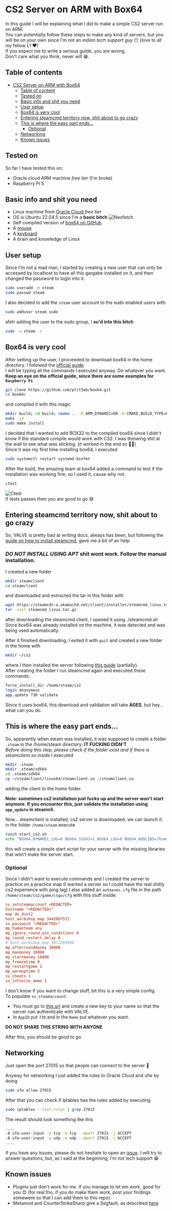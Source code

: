 # CS2 Server on ARM with Box64

In this guide I will be explaining what I did to make a simple CS2 server run on ARM.<br>
You can potentially follow these steps to make any kind of servers, but you will be on your own since I'm not an *indian tech support guy* 😶 (love to all my fellow L1 ❤)<br>
If you expect me to write a serious guide, you are wrong.<br>
Don't care what you think, never will 😁.

## Table of contents
- [CS2 Server on ARM with Box64](#cs2-server-on-arm-with-box64)
  * [Table of content](#table-of-contents)
  * [Tested on](#tested-on)
  * [Basic info and shit you need](#basic-info-and-shit-you-need)
  * [User setup](#user-setup)
  * [Box64 is very cool](#box64-is-very-cool)
  * [Entering steamcmd territory now, shit about to go crazy](#entering-steamcmd-territory-now-shit-about-to-go-crazy)
  * [This is where the easy part ends...](#this-is-where-the-easy-part-ends)
    + [Optional](#--optional--)
  * [Networking](#networking)
  * [Known issues](#known-issues)

## Tested on
So far I have tested this on:
- Oracle cloud ARM machine *free tier* (I'm broke)
- Raspberry Pi 5

## Basic info and shit you need
- Linux machine from [Oracle Cloud](https://www.oracle.com/it/cloud/sign-in.html?intcmp=OcomFreeTier) *free tier* 
- OS is Ubuntu 22.04.5 since I'm a **basic bitch** ![Neofetch](./images/neofetch.png)
- Self compiled version of [box64 on GitHub](https://github.com/ptitSeb/box64) 
- A [mouse](https://github.com/zThundy/CS2-Server-on-ARM/tree/main/images/mouse.png)
- A [keyboard](https://github.com/zThundy/CS2-Server-on-ARM/tree/main/images/keyboard.png)
- A brain and knowledge of Linux

## User setup
Since I'm not a mad man, I started by creating a new user that can only be accessed by localhost to have all this gargabe installed on it, and then changed the password to login into it.
```bash
sudo useradd -m steam
sudo passwd steam
```
I also decided to add the `steam` user account to the sudo enabled users with
```bash
sudo adduser steam sudo
```
afetr adding the user to the sudo group, I **su'd into this bitch**
```bash
sudo -u steam -s
```

## Box64 is very cool
After setting up the user, I proceeded to download box64 in the home directory.
I followed the [official guide](https://github.com/ptitSeb/box64/blob/main/docs/COMPILE.md).<br>
I will be typing all the commands I executed anyway. Do whatever you want.<br>
**Keep an eye on the official guide, since there are some examples for `Raspberry Pi`**
```bash
git clone https://github.com/ptitSeb/box64.git
cd box64/
```
and compiled it with this magic
```bash
mkdir build; cd build; cmake .. -D ARM_DYNAREC=ON -D CMAKE_BUILD_TYPE=RelWithDebInfo -D BOX32=ON -D BOX32_BINFMT=ON
make -j4
sudo make install
```
I decided that I wanted to add BOX32 to the compiled box64 since I didn't know if the standard compile would work with CS2. I was throwing shit at the wall to see what was sticking. (it worked in the end so 🤷‍♂️)<br>
Since it was my first time installing box64, I executed
```bash
sudo systemctl restart systemd-binfmt
```
After the build, the amazing team at box64 added a command to test if the installation was working fine, so I used it, cause why not.
```bash
ctest
```
![Ctest](./images/ctest_pass.png)<br>
If tests passes then you are good to go 😄

## Entering steamcmd territory now, shit about to go crazy
So, VALVE is pretty bad at writing docs, always has been, but following the [guide on how to install steamcmd](https://developer.valvesoftware.com/wiki/SteamCMD#Manually), gave me a bit of an help.<br>
### ***DO NOT INSTALL USING APT*** shit wont work. Follow the manual installation.
I created a new folder
```bash
mkdir steamclient
cd steamclient
```
and downloaded and extracted the tar in this folder with
```bash
wget https://steamcdn-a.akamaihd.net/client/installer/steamcmd_linux.tar.gz
tar -xvzf steamcmd_linux.tar.gz 
```
after downloading the steamcmd client, I opened it using ./steamcmd.sh
Since box64 was already installed on the machine, it was detected and was being used automatically.

After it finished downloading, I exited it with `quit` and created a new folder in the home with
```bash
mkdir ~/cs2
```
where I then installed the server following [this guide](https://developer.valvesoftware.com/wiki/Counter-Strike_2/Dedicated_Servers) (partially).<br>
After creating the folder I run steamcmd again and executed these commands:
```bash
force_install_dir /home/steam/cs2
login anonymous
app_update 730 validate
```
Since it uses box64, this download and validation will take **AGES**, but hey... what can you do.

## This is where the easy part ends...
So, apparently when steam was installed, it was supposed to create a folder `.steam` in the /home/steam directory; **IT FUCKING DIDN'T**<br>
*Before doing this step, please check if the folder exist and if there is steamclient.so inside*
I executed
```bash
mkdir .steam
mkdir .steam/sdk64
cd .steam/sdk64
cp ~/steamclient/linux64/steamclient.so ./steamclient.so
```
adding the client to the home folder.

**Note: sometimes cs2 installation just fucks up and the server won't start anymore. If you encounter this, just validate the installation using `app_update` in steamcli.**

Now... steamclient is installed, cs2 server is downloaded, we can launch it.
in the folder `/home/steam` execute
```bash
touch start_cs2.sh
echo "BOX64_DYNAREC_LOG=0 BOX64_SSE42=1 BOX64_LOG=0 BOX64_ADDLIBS=/home/steam/cs2/game/bin/linuxsteamrt64/libv8_libcpp.so:/home/steam/steamclient/linux64/steamclient.so /home/steam/cs2/game/bin/linuxsteamrt64/cs2 -dedicated -port 27015 +exec autoexec.cfg" > start_cs2.sh
```
this will create a simple start script for your server with the missing libraries that won't make the server start.<br>

### **Optional**
Since I didn't want to execute commands and I created the server to practice on a practice map (I wanted a server so I could have the real shitty cs2 experience with ping lag) I also added an `autoexec.cfg` file in the path `/home/steam/cs2/game/csgo/cfg` with this stuff inside:
```cfg
sv_setsteamaccount <REDACTED>
hostname "<REDACTED>"
map de_dust2
host_workshop_map 3442607572
sv_password "<REDACTED>"
mp_humanteam any
mp_ignore_round_win_conditions 0
mp_round_restart_delay 0
# host_workshop_map 3072369998
mp_afterroundmoney 16000
mp_maxmoney 16000
mp_startmoney 16000
mp_freezetime 0
mp_restartgame 1
mp_warmuptime 5
sv_cheats 1
sv_infinite_ammo 1
```
I don't know if you want to change stuff, bit this is a very simple config.<br>
To populate `sv_steamaccount`:
- You must go to [this url](https://steamcommunity.com/dev/managegameservers) and create a new key to your name so that the server can authenticate with VALVE.<br>
- In `AppID` put `730` and in the `Name` put whatever you want.<br>

**DO NOT SHARE THIS STRING WITH ANYONE**

After this, you should be good to go.

## Networking
Just open the port 27015 so that people can connect to the server 😬

Anyway for networking I just added the rules to Oracle Cloud and ufw by doing
```bash
sudo ufw allow 27015
```
After that you can check if iptables has the rules added by executing
```bash
sudo iptables --list-rules | grep 27015
```
The result should look something like this
```bash
....
-A ufw-user-input -p tcp -m tcp --dport 27015 -j ACCEPT
-A ufw-user-input -p udp -m udp --dport 27015 -j ACCEPT
....
```

If you have any issues, please do not hesitate to open an [issue](https://github.com/zThundy/CS2-Server-on-ARM/issues). I will try to answer questions, but, as I said at the beginning, I'm not tech support 😁

## Known issues
- Plugins just don't work for me. If you manage to let em work, good for you 😊 (for real tho, if you do make them work, post your findings somewere so that I can add them to this repo)
- Metamod and CounterStrikeSharp give a Segfault, as described [here](https://github.com/ptitSeb/box64/issues/2753)